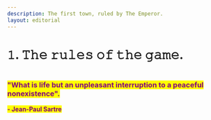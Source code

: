 ```yaml
---
description: The first town, ruled by The Emperor.
layout: editorial
---
```


# 𝟷. 𝚃𝚑𝚎 𝚛𝚞𝚕𝚎𝚜 𝚘𝚏 𝚝𝚑𝚎 𝚐𝚊𝚖𝚎.

<figure><img src="../../../../../../.gitbook/assets/pexels-btgl-♡-9570531.jpg" alt=""><figcaption></figcaption></figure>

### <mark style="color:purple;">"What is life but an unpleasant interruption to a peaceful nonexistence".</mark>

&#x20;                                                                                                                        <mark style="color:purple;"></mark><mark style="color:purple;">**- Jean-Paul Sartre**</mark>
